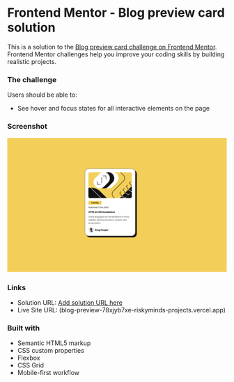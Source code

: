 # Frontend Mentor - Blog preview card solution

This is a solution to the [Blog preview card challenge on Frontend Mentor](https://www.frontendmentor.io/challenges/blog-preview-card-ckPaj01IcS). Frontend Mentor challenges help you improve your coding skills by building realistic projects.

### The challenge

Users should be able to:

- See hover and focus states for all interactive elements on the page

### Screenshot

![](./assets/images/blog_preview.png)

### Links

- Solution URL: [Add solution URL here](https://github.com/riskymind/blog_preview)
- Live Site URL: (blog-preview-78xjyb7xe-riskyminds-projects.vercel.app)

### Built with

- Semantic HTML5 markup
- CSS custom properties
- Flexbox
- CSS Grid
- Mobile-first workflow
